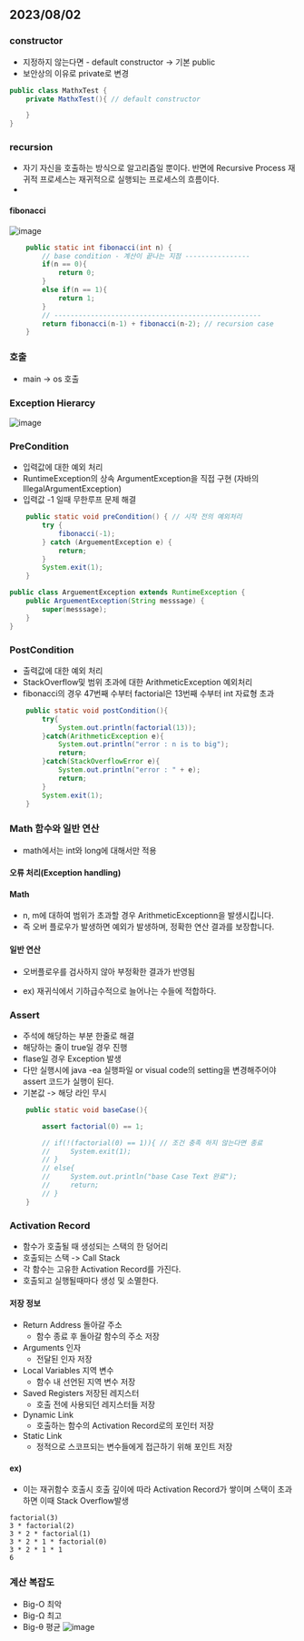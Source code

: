 ## 2023/08/02

### constructor
* 지정하지 않는다면 - default constructor -> 기본 public 
* 보안상의 이유로 private로 변경
```java
public class MathxTest {
    private MathxTest(){ // default constructor

    }
}
```
### recursion
* 자기 자신을 호출하는 방식으로 알고리즘일 뿐이다. 반면에 Recursive Process 재귀적 프로세스는 재귀적으로 실행되는 프로세스의 흐름이다.
* 
#### fibonacci
![image](https://github.com/P-C-Space/NHNStudy/assets/39722575/f22fa75d-14ef-4cef-a09c-46a4d19768e3)

```java
    public static int fibonacci(int n) {
        // base condition - 계산이 끝나는 지점 ----------------
        if(n == 0){
            return 0;
        }
        else if(n == 1){
            return 1; 
        }
        // ---------------------------------------------------
        return fibonacci(n-1) + fibonacci(n-2); // recursion case
    }
```

### 호출
* main -> os 호출
### Exception Hierarcy
![image](https://github.com/P-C-Space/NHNStudy/assets/39722575/fdfffa83-39e0-43cc-8aa8-c4ee3bff17ac)
### PreCondition
* 입력값에 대한 예외 처리
* RuntimeException의 상속 ArgumentException을 직접 구현 (자바의 IllegalArgumentException)
* 입력값 -1 일때 무한루프 문제 해결
```java
    public static void preCondition() { // 시작 전의 예외처리
        try {
            fibonacci(-1);
        } catch (ArguementException e) {
            return;
        }
        System.exit(1);
    }
```
```java
public class ArguementException extends RuntimeException {
    public ArguementException(String messsage) {
        super(messsage);
    }
}
```
### PostCondition
* 출력값에 대한 예외 처리
* StackOverflow및 범위 초과에 대한 ArithmeticException 예외처리
* fibonacci의 경우 47번째 수부터 factorial은 13번째 수부터 int 자료형 초과
```java
    public static void postCondition(){
        try{
            System.out.println(factorial(13));
        }catch(ArithmeticException e){
            System.out.println("error : n is to big");
            return;
        }catch(StackOverflowError e){
            System.out.println("error : " + e);
            return;
        }
        System.exit(1);
    }
```

### Math 함수와 일반 연산
* math에서는 int와 long에 대해서만 적용
#### 오류 처리(Exception handling)
#### Math
* n, m에 대하여 범위가 초과할 경우 ArithmeticExceptionn을 발생시킵니다.
* 즉 오버 플로우가 발생하면 예외가 발생하며, 정확한 연산 결과를 보장합니다.
#### 일반 연산
* 오버플로우를 검사하지 않아 부정확한 결과가 반영됨

* ex) 재귀식에서 기하급수적으로 늘어나는 수들에 적합하다.

### Assert
* 주석에 해당하는 부분 한줄로 해결
* 해당하는 줄이 true일 경우 진행
* flase일 경우 Exception 발생
* 다만 실행시에 java -ea 실행파일 or visual code의 setting을 변경해주어야 assert 코드가 실행이 된다. 
* 기본값 -> 해당 라인 무시
```java
    public static void baseCase(){

        assert factorial(0) == 1;

        // if(!(factorial(0) == 1)){ // 조건 충족 하지 않는다면 종료
        //     System.exit(1);
        // }
        // else{
        //     System.out.println("base Case Text 완료");
        //     return;
        // }
    }
```

### Activation Record
* 함수가 호출될 때 생성되는 스택의 한 덩어리
* 호출되는 스택 -> Call Stack
* 각 함수는 고유한 Activation Record를 가진다.
* 호출되고 실행될때마다 생성 및 소멸한다.
#### 저장 정보
* Return Address 돌아갈 주소
  * 함수 종료 후 돌아갈 함수의 주소 저장
* Arguments 인자
  * 전달된 인자 저장
* Local Variables 지역 변수
  * 함수 내 선언된 지역 변수 저장
* Saved Registers 저장된 레지스터
  * 호출 전에 사용되던 레지스터들 저장
* Dynamic Link
  * 호출하는 함수의 Activation Record로의 포인터 저장
* Static Link
  * 정적으로 스코프되는 변수들에게 접근하기 위해 포인트 저장

#### ex)
*  이는 재귀함수 호출시 호출 깊이에 따라 Activation Record가 쌓이며 스택이 초과하면 이때 Stack Overflow발생
```
factorial(3)
3 * factorial(2)
3 * 2 * factorial(1)
3 * 2 * 1 * factorial(0)
3 * 2 * 1 * 1
6
```

### 계산 복잡도
* Big-O 최악
* Big-Ω 최고
* Big-θ 평균
![image](https://github.com/P-C-Space/NHNStudy/assets/39722575/327d5981-f45e-40c3-bfb1-1f28cc6854e7)

